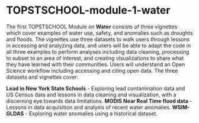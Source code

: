 # TOPSTSCHOOL-module-1-water

The first TOPSTSCHOOL Module on **Water** consists of three vignettes which cover examples of water use, safety, and anomalies such as droughts and floods. The vignettes use three datasets to walk users through lessons in accessing and analyzing data, and users will be able to adapt the code in all three examples to perform analyses including data cleaning, processing to subset to an area of interest, and creating visualizations to share what they have learned with their communities. Users will understand an Open Science workflow including accessing and citing open data. The three datasets and vignettes cover:

**Lead in New York State Schools** - Exploring lead contamination data and US Census data and lessons in data cleaning and visualization, with a discerning eye towards data limitations.
**MODIS Near Real Time flood data** - Lessons in data acquisition and analysis of recent water anomalies. 
**WSIM-GLDAS** - Exploring water anomalies using a historical dataset.
